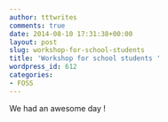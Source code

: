 ```yaml
---
author: tttwrites
comments: true
date: 2014-08-10 17:31:38+00:00
layout: post
slug: workshop-for-school-students
title: 'Workshop for school students '
wordpress_id: 612
categories:
- FOSS
---
```


We had an awesome day !

